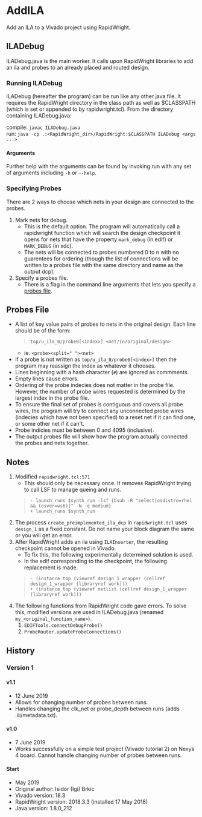 # AddILA

Add an ILA to a Vivado project using RapidWright.

## ILADebug

ILADebug.java is the main worker. It calls upon RapidWright libraries to add an ila and probes to an already placed and routed design.

### Running ILADebug

ILADebug (hereafter the program) can be run like any other java file. It requires the RapidWright
directory in the class path as well as $CLASSPATH (which is set or appended to by rapidwright.tcl). From the directory containing ILADebug.java:

compile: `javac ILADebug.java`\
run: `java -cp .:<RapidWright_dir>/RapidWright:$CLASSPATH ILADebug <args ...>`

#### Arguments

Further help with the arguments can be found by invoking run with any set of arguments including `-h` or `--help`.

### Specifying Probes

There are 2 ways to choose which nets in your design are connected to the probes.

1. Mark nets for debug.
   - This is the default option. The program will automatically call a rapidwright function which will search the design checkpoint it opens for nets that have the property `mark_debug` (in edif) or `MARK_DEBUG` (in xdc).
   - The nets will be connected to probes numbered 0 to n with no guarentees for ordering (though the list of connections will be written to a probes file with the same directory and name as the output dcp).
2. Specify a probes file.
   - There is a flag in the command line arguments that lets you specify a [probes file](#probes-file).

## Probes File

- A list of key value pairs of probes to nets in the original design. Each line should be of the form:
  > `top/u_ila_0/probe0[<index>] <net/in/original/design>`
  - ie. `<probe><split=" "><net>`
- If a probe is not written as `top/u_ila_0/probe0[<index>]` then the program may reassign the index as whatever it chooses.
- Lines beginning with a hash character (`#`) are ignored as commments.
- Empty lines cause errors.
- Ordering of the probe indecies does not matter in the probe file. However, the number of probe wires requested is determined by the largest index in the probe file.
- To ensure the final set of probes is contiguous and covers all probe wires, the program will try to connect any unconnected probe wires (indecies which have not been specified) to a reset net if it can find one, or some other net if it can't.
- Probe indicies must be between 0 and 4095 (inclusive).
- The output probes file will show how the program actually connected the probes and nets together.

## Notes

1. Modified `rapidwright.tcl:571`
   - This should only be necessary once. It removes RapidWright trying to call LSF to manage queing and runs.
   > `- launch_runs $synth_run -lsf {bsub -R "select[osdistro=rhel && (osver=ws6)]" -N -q medium}`\
   > `+ launch_runs $synth_run`
1. The process `create_preimplemented_ila_dcp` in `rapidwright.tcl` uses `design_1` as a fixed constant. Do not name your block diagram the same or you will get an error.
1. After RapidWright adds an ila using `ILAInserter`, the resulting checkpoint cannot be opened in Vivado.
   - To fix this, the following experimentally determined solution is used.
   - In the edif corresponding to the checkpoint, the following replacement is made.
   > `- (instance top (viewref design_1_wrapper (cellref design_1_wrapper (libraryref work)))`\
   > `+ (instance top (viewref netlist (cellref design_1_wrapper (libraryref work)))`
1. The following functions from RapidWright code gave errors. To solve this, modified versions are used in ILADebug.java (renamed `my_<original_function_name>`).
   1. `EDIFTools.connectDebugProbe()`
   2. `ProbeRouter.updateProbeConnections()`

## History

### Version 1

#### v1.1

- 12 June 2019
- Allows for changing number of probes between runs.
- Handles changing the clk_net or probe_depth between runs (adds .iii/metadata.txt).

#### v1.0

- 7 June 2019
- Works successfully on a simple test project (Vivado tutorial 2) on Nexys 4 board. Cannot handle changing number of probes between runs.

#### Start

- May 2019
- Original author: Isidor (Igi) Brkic
- Vivado version: 18.3
- RapidWright version: 2018.3.3 (installed 17 May 2018)
- Java version: 1.8.0_212
